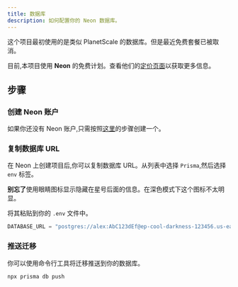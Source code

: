 ```yaml
---
title: 数据库
description: 如何配置你的 Neon 数据库。
---
```


这个项目最初使用的是类似 PlanetScale 的数据库。但是最近免费套餐已被取消。

目前,本项目使用 **Neon** 的免费计划。查看他们的[定价页面](https://neon.tech/pricing)以获取更多信息。

## 步骤

<Steps>

### 创建 Neon 账户

如果你还没有 Neon 账户,只需按照[这里](https://neon.tech/docs/get-started-with-neon/signing-up)的步骤创建一个。

### 复制数据库 URL

在 Neon 上创建项目后,你可以复制数据库 URL。从列表中选择 `Prisma`,然后选择 `env` 标签。

<Callout type="warning">
  <b>别忘了</b>使用眼睛图标显示隐藏在星号后面的信息。在深色模式下这个图标不太明显。
</Callout>

将其粘贴到你的 `.env` 文件中。

```js
DATABASE_URL = "postgres://alex:AbC123dEf@ep-cool-darkness-123456.us-east-2.aws.neon.tech/dbname";
```

### 推送迁移

你可以使用命令行工具将迁移推送到你的数据库。

```bash
npx prisma db push
```

</Steps>
